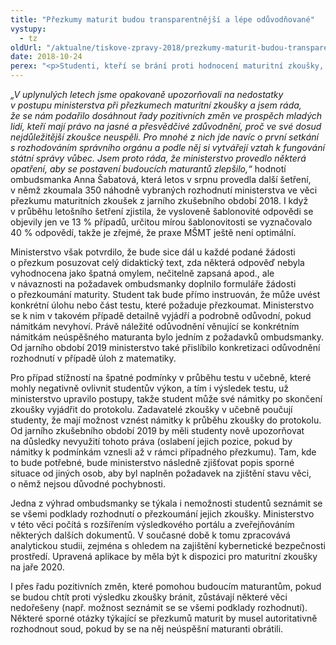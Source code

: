 ```yaml
---
title: "Přezkumy maturit budou transparentnější a lépe odůvodňované"
vystupy:
  - tz
oldUrl: "/aktualne/tiskove-zpravy-2018/prezkumy-maturit-budou-transparentnejsi-a-lepe-oduvodnovane"
date: 2018-10-24
perex: "<p>Studenti, kteří se brání proti hodnocení maturitní zkoušky, se dočkají férovějšího a transparentnějšího přístupu. Na základě připomínek ombudsmanky novelizovalo ministerstvo školství tzv. maturitní vyhlášku, upravilo některé postupy a formuláře, takže studenti budou jednak lépe poučeni o tom, jak uplatnit své námitky, ale také dostanou přesnější odůvodnění, pokud ministerstvo jejich námitkám nevyhoví. I přes tyto pozitivní změny zůstávají oblasti, v nichž ombudsmanka a ministerstvo nenašly shodu.</p>"
---
```


<!-- imported from the old website -->

<p><i>„V uplynulých letech jsme opakovaně upozorňovali na nedostatky v postupu ministerstva při přezkumech maturitní zkoušky a jsem ráda, že se nám podařilo dosáhnout řady pozitivních změn ve prospěch mladých lidí, kteří mají právo na jasné a přesvědčivé zdůvodnění, proč ve své dosud nejdůležitější zkoušce neuspěli. Pro mnohé z nich jde navíc o první setkání s rozhodováním správního orgánu a podle něj si vytvářejí vztah k fungování státní správy vůbec. Jsem proto ráda, že ministerstvo provedlo některá opatření, aby se postavení budoucích maturantů zlepšilo,“</i> hodnotí ombudsmanka Anna Šabatová, která letos v srpnu provedla další šetření, v němž zkoumala 350 náhodně vybraných rozhodnutí ministerstva ve věci přezkumu maturitních zkoušek z jarního zkušebního období 2018. I když v průběhu letošního šetření zjistila, že vysloveně šablonovité odpovědi se objevily jen ve 13 % případů, určitou mírou šablonovitosti se vyznačovalo 40 % odpovědí, takže je zřejmé, že praxe MŠMT ještě není optimální.</p> <p>Ministerstvo však potvrdilo, že bude sice dál u každé podané žádosti o přezkum posuzovat celý didaktický text, zda některá odpověď nebyla vyhodnocena jako špatná omylem, nečitelně zapsaná apod., ale v návaznosti na požadavek ombudsmanky doplnilo formuláře žádosti o přezkoumání maturity. Student tak bude přímo instruován, že může uvést konkrétní úlohu nebo část testu, které požaduje přezkoumat. Ministerstvo se k nim v takovém případě detailně vyjádří a podrobně odůvodní, pokud námitkám nevyhoví. Právě náležité odůvodnění věnující se konkrétním námitkám neúspěšného maturanta bylo jedním z požadavků ombudsmanky. Od jarního období 2019 ministerstvo také přislíbilo konkretizaci odůvodnění rozhodnutí v případě úloh z matematiky. </p> <p>Pro případ stížností na špatné podmínky v průběhu testu v učebně, které mohly negativně ovlivnit studentův výkon, a tím i výsledek testu, už ministerstvo upravilo postupy, takže student může své námitky po skončení zkoušky vyjádřit do protokolu. Zadavatelé zkoušky v učebně poučují studenty, že mají možnost vznést námitky k průběhu zkoušky do protokolu. Od jarního zkušebního období 2019 by měli studenty nově upozorňovat na důsledky nevyužití tohoto práva (oslabení jejich pozice, pokud by námitky k podmínkám vznesli až v rámci případného přezkumu). Tam, kde to bude potřebné, bude ministerstvo následně zjišťovat popis sporné situace od jiných osob, aby byl naplněn požadavek na zjištění stavu věci, o němž nejsou důvodné pochybnosti. </p> <p>Jedna z výhrad ombudsmanky se týkala i nemožnosti studentů seznámit se se všemi podklady rozhodnutí o přezkoumání jejich zkoušky. Ministerstvo v této věci počítá s rozšířením výsledkového portálu a zveřejňováním některých dalších dokumentů. V současné době k tomu zpracovává analytickou studii, zejména s ohledem na zajištění kybernetické bezpečnosti prostředí. Upravená aplikace by měla být k dispozici pro maturitní zkoušky na jaře 2020.</p><p> I přes řadu pozitivních změn, které pomohou budoucím maturantům, pokud se budou chtít proti výsledku zkoušky bránit, zůstávají některé věci nedořešeny (např. možnost seznámit se se všemi podklady rozhodnutí). Některé sporné otázky týkající se přezkumů maturit by musel autoritativně rozhodnout soud, pokud by se na něj neúspěšní maturanti obrátili.</p>

